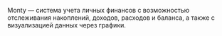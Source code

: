 Monty — система учета личных финансов с возможностью отслеживания накоплений, доходов, расходов и баланса, а также с визуализацией данных через графики.